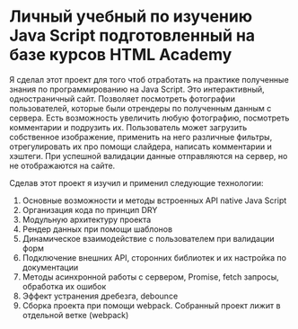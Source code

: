# Личный учебный по изучению Java Script подготовленный на базе курсов HTML Academy

Я сделал этот проект для того чтоб отработать на практике полученные знания по программированию на Java Script.
Это интерактивный, одностраничный сайт. Позволяет посмотреть фотографии пользователей, которые были отрендеры по полученным данным с сервера.
Есть возможность увеличить любую фотографию, посмотреть комментарии и подрузить их.
Пользователь может загрузить собственное изображение, применить на него различные фильтры, отрегулировать их про помощи слайдера, написать комментарии и хэштеги. При успешной валидации данные отправляются на сервер, но не отображаются на сайте.

Сделав этот проект я изучил и применил следующие технологии:

1. Основные возможности и методы встроенных API native Java Script
2. Организация кода по принцип DRY
3. Модульную архитектуру проекта
4. Рендер данных при помощи шаблонов
5. Динамическое взаимодействие с пользователем при валидации форм
6. Подключение внешних API, сторонних библиотек и их настройка по документации
7. Методы асинхронной работы с сервером, Promise, fetch запросы, обработка их ошибок
8. Эффект устранения дребезга, debounce
9. Сборка проекта при помощи  webpack. Собранный проект лижит в отдельной ветке (webpack)
